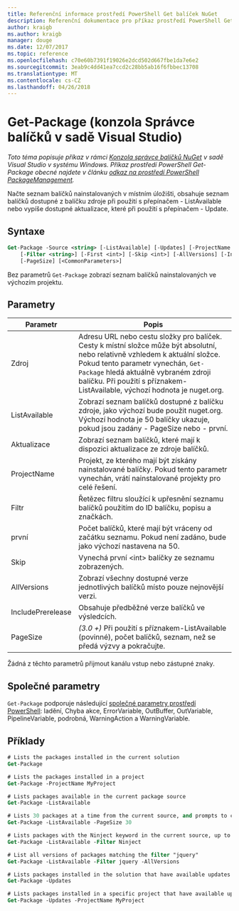```yaml
---
title: Referenční informace prostředí PowerShell Get balíček NuGet
description: Referenční dokumentace pro příkaz prostředí PowerShell Get-balíčku v konzole Správce balíčků NuGet v sadě Visual Studio.
author: kraigb
ms.author: kraigb
manager: douge
ms.date: 12/07/2017
ms.topic: reference
ms.openlocfilehash: c70e60b7391f19026e2dcd502d667fbe1da7e6e2
ms.sourcegitcommit: 3eab9c4dd41ea7ccd2c28bb5ab16f6fbbec13708
ms.translationtype: MT
ms.contentlocale: cs-CZ
ms.lasthandoff: 04/26/2018
---
```

# <a name="get-package-package-manager-console-in-visual-studio"></a>Get-Package (konzola Správce balíčků v sadě Visual Studio)

*Toto téma popisuje příkaz v rámci [Konzola správce balíčků NuGet](package-manager-console.md) v sadě Visual Studio v systému Windows. Příkaz prostředí PowerShell Get-Package obecné najdete v článku [odkaz na prostředí PowerShell PackageManagement](/powershell/module/packagemanagement/?view=powershell-6).*

Načte seznam balíčků nainstalovaných v místním úložišti, obsahuje seznam balíčků dostupné z balíčku zdroje při použití s přepínačem - ListAvailable nebo vypíše dostupné aktualizace, které při použití s přepínačem - Update.

## <a name="syntax"></a>Syntaxe

```ps
Get-Package -Source <string> [-ListAvailable] [-Updates] [-ProjectName <string>]
    [-Filter <string>] [-First <int>] [-Skip <int>] [-AllVersions] [-IncludePrerelease]
    [-PageSize] [<CommonParameters>]
```

Bez parametrů `Get-Package` zobrazí seznam balíčků nainstalovaných ve výchozím projektu.

## <a name="parameters"></a>Parametry

| Parametr | Popis |
| --- | --- |
| Zdroj | Adresu URL nebo cestu složky pro balíček. Cesty k místní složce může být absolutní, nebo relativně vzhledem k aktuální složce. Pokud tento parametr vynechán, `Get-Package` hledá aktuálně vybraném zdroji balíčku. Při použití s příznakem-ListAvailable, výchozí hodnota je nuget.org. |
| ListAvailable | Zobrazí seznam balíčků dostupné z balíčku zdroje, jako výchozí bude použit nuget.org. Výchozí hodnota je 50 balíčky ukazuje, pokud jsou zadány - PageSize nebo - první. |
| Aktualizace | Zobrazí seznam balíčků, které mají k dispozici aktualizace ze zdroje balíčků. |
| ProjectName | Projekt, ze kterého mají být získány nainstalované balíčky. Pokud tento parametr vynechán, vrátí nainstalované projekty pro celé řešení. |
| Filtr | Řetězec filtru sloužící k upřesnění seznamu balíčků použitím do ID balíčku, popisu a značkách. |
| první | Počet balíčků, které mají být vráceny od začátku seznamu. Pokud není zadáno, bude jako výchozí nastavena na 50. |
| Skip | Vynechá první &lt;int&gt; balíčky ze seznamu zobrazených.  |
| AllVersions | Zobrazí všechny dostupné verze jednotlivých balíčků místo pouze nejnovější verzi. |
| IncludePrerelease | Obsahuje předběžné verze balíčků ve výsledcích. |
| PageSize | *(3.0 +)*  Při použití s příznakem-ListAvailable (povinné), počet balíčků, seznam, než se předá výzvy a pokračujte. |

Žádná z těchto parametrů přijmout kanálu vstup nebo zástupné znaky.

## <a name="common-parameters"></a>Společné parametry

`Get-Package` podporuje následující [společné parametry prostředí PowerShell](http://go.microsoft.com/fwlink/?LinkID=113216): ladění, Chyba akce, ErrorVariable, OutBuffer, OutVariable, PipelineVariable, podrobná, WarningAction a WarningVariable.

## <a name="examples"></a>Příklady

```ps
# Lists the packages installed in the current solution
Get-Package

# Lists the packages installed in a project
Get-Package -ProjectName MyProject

# Lists packages available in the current package source
Get-Package -ListAvailable

# Lists 30 packages at a time from the current source, and prompts to continue if more are available
Get-Package -ListAvailable -PageSize 30

# Lists packages with the Ninject keyword in the current source, up to 50
Get-Package -ListAvailable -Filter Ninject

# List all versions of packages matching the filter "jquery"
Get-Package -ListAvailable -Filter jquery -AllVersions

# Lists packages installed in the solution that have available updates
Get-Package -Updates

# Lists packages installed in a specific project that have available updates
Get-Package -Updates -ProjectName MyProject
```
